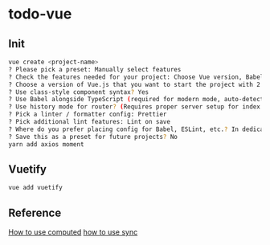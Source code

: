 # todo-vue

## Init

```bash
vue create <project-name>
? Please pick a preset: Manually select features
? Check the features needed for your project: Choose Vue version, Babel, TS, PWA, Router, Vuex, Linter
? Choose a version of Vue.js that you want to start the project with 2.x
? Use class-style component syntax? Yes
? Use Babel alongside TypeScript (required for modern mode, auto-detected polyfills, transpiling JSX)? Yes
? Use history mode for router? (Requires proper server setup for index fallback in production) Yes
? Pick a linter / formatter config: Prettier
? Pick additional lint features: Lint on save
? Where do you prefer placing config for Babel, ESLint, etc.? In dedicated config files
? Save this as a preset for future projects? No
yarn add axios moment
```

## Vuetify

```bash
vue add vuetify
```

## Reference

[How to use computed](https://stackoverflow.com/questions/48035310/open-a-vuetify-dialog-from-a-component-template-in-vuejs)
[how to use sync](https://devtimothy.tistory.com/135)
